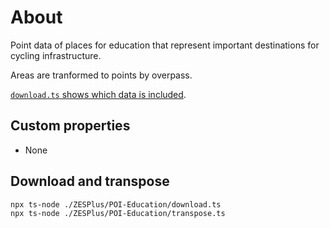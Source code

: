 # About

Point data of places for education that represent important destinations for cycling infrastructure.

Areas are tranformed to points by overpass.

[`download.ts` shows which data is included](./download.ts).

## Custom properties

- None

## Download and transpose

```
npx ts-node ./ZESPlus/POI-Education/download.ts
npx ts-node ./ZESPlus/POI-Education/transpose.ts
```

